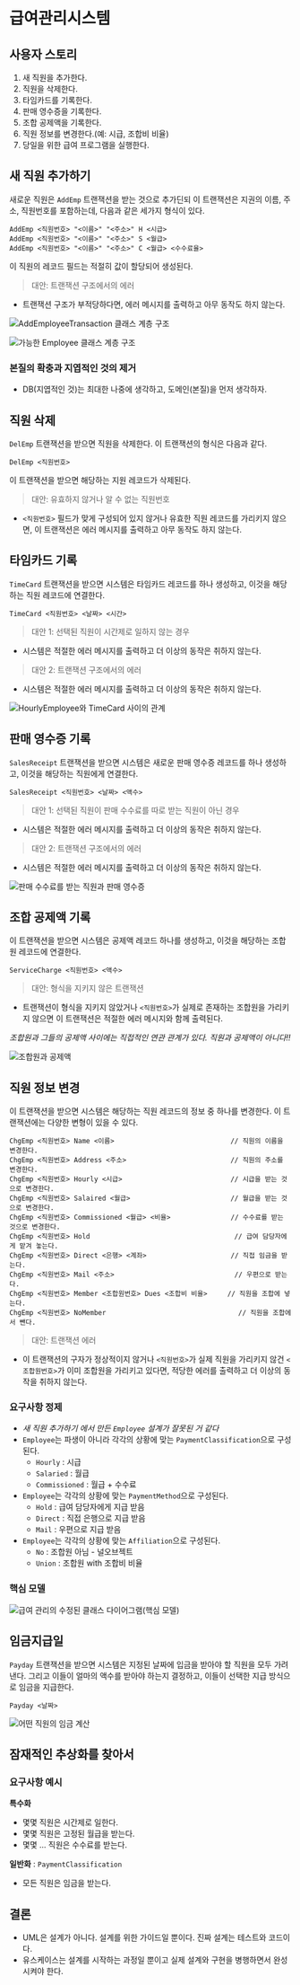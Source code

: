 # 급여관리시스템

## 사용자 스토리

1. 새 직원을 추가한다.
2. 직원을 삭제한다.
3. 타임카드를 기록한다.
4. 판매 영수증을 기록한다.
5. 조합 공제액을 기록한다.
6. 직원 정보를 변경한다.(예: 시급, 조합비 비율)
7. 당일을 위한 급여 프로그램을 실행한다.

## 새 직원 추가하기

새로운 직원은 `AddEmp` 트랜잭션을 받는 것으로 추가딘되 이 트랜잭션은 지권의 이름, 주소, 직원번호를 포함하는데, 다음과 같은 세가지 형식이 있다.

```
AddEmp <직원번호> "<이름>" "<주소>" H <시급>
AddEmp <직원번호> "<이름>" "<주소>" S <월급>
AddEmp <직원번호> "<이름>" "<주소>" C <월급> <수수료율>
```

이 직원의 레코드 필드는 적절히 값이 할당되어 생성된다.

> 대안: 트랜잭션 구조에서의 에러

* 트랜잭션 구조가 부적당하다면, 에러 메시지를 출력하고 아무 동작도 하지 않는다.

![AddEmployeeTransaction 클래스 계층 구조](https://dooray.com/plantuml/img/IqmgBYbAJ2vHICv9B2vMS4n9SSqjoCclJ4qDAKhCAmRAPERdALHpAG21RbvYRYg4bGfLv9a2uIUcf1Ib5XU3ETf0ZeOcLoqN3iDiQdHrGHPvv9SMvLHYKK58etD-RcvcSJ5GA3M53Et1YJc9HPdOjG80)

![가능한 Employee 클래스 계층 구조](https://dooray.com/plantuml/img/IqmgBYbAJ2vHICv9B2vMSCqjoCclJ4tbWZ4KR6fqTHKyyakBSYfnI3hdv-Pc5XTdvkUbfk1G4foOarYKYIGD0000)

### 본질의 확충과 지엽적인 것의 제거

* DB(지엽적인 것)는 최대한 나중에 생각하고, 도메인(본질)을 먼저 생각하자.

## 직원 삭제

`DelEmp` 트랜잭션을 받으면 직원을 삭제한다. 이 트랜잭션의 형식은 다음과 같다.

```
DelEmp <직원번호>
```

이 트랜잭션을 받으면 해당하는 지원 레코드가 삭제된다.

> 대안: 유효하지 않거나 알 수 없는 직원번호

* `<직원번호>` 필드가 맞게 구성되어 있지 않거나 유효한 직원 레코드를 가리키지 않으면, 이 트랜잭션은 에러 메시지를 출력하고 아무 동작도 하지 않는다.

## 타임카드 기록

`TimeCard` 트랜잭션을 받으면 시스템은 타임카드 레코드를 하나 생성하고, 이것을 해당하는 직원 레코드에 연결한다.

```
TimeCard <직원번호> <날짜> <시간>
```

> 대안 1: 선택된 직원이 시간제로 일하지 않는 경우

* 시스템은 적절한 에러 메시지를 출력하고 더 이상의 동작은 취하지 않는다.

> 대안 2: 트랜잭션 구조에서의 에러

* 시스템은 적절한 에러 메시지를 출력하고 더 이상의 동작은 취하지 않는다.

![HourlyEmployee와 TimeCard 사이의 관계](https://dooray.com/plantuml/img/yyWlBSgfTCqjoCclJ4rLqDArKr0oqDFJKb88oSnDTKuiIk420000)

## 판매 영수증 기록

`SalesReceipt` 트랜잭션을 받으면 시스템은 새로운 판매 영수증 레코드를 하나 생성하고, 이것을 해당하는 직원에게 연결한다.

```
SalesReceipt <직원번호> <날짜> <액수>
```

> 대안 1: 선택된 직원이 판매 수수료를 따로 받는 직원이 아닌 경우

* 시스템은 적절한 에러 메시지를 출력하고 더 이상의 동작은 취하지 않는다.

> 대안 2: 트랜잭션 구조에서의 에러

* 시스템은 적절한 에러 메시지를 출력하고 더 이상의 동작은 취하지 않는다.

![판매 수수료를 받는 직원과 판매 영수증](https://dooray.com/plantuml/img/SyxFpSqiBixCpqjDSSqjoCclJ4rLqDArKr0oqDFJKb88Jin9BGvAJKxDB2ZX0W00)

## 조합 공제액 기록

이 트랜잭션을 받으면 시스템은 공제액 레코드 하나를 생성하고, 이것을 해당하는 조합원 레코드에 연결한다.

```
ServiceCharge <직원번호> <액수>
```

> 대안: 형식을 지키지 않은 트랜잭션

* 트랜잭션이 형식을 지키지 않았거나 `<직원번호>`가 실제로 존재하는 조합원을 가리키지 않으면 이 트랜잭션은 적절한 에러 메시지와 함께 출력된다.

*조합원과 그들의 공제액 사이에는 직접적인 연관 관계가 있다. 직원과 공제액이 아니다!!*

![조합원과 공제액](https://dooray.com/plantuml/img/2ytBpC_pJSrDIYrIqDArKr0oqDFJKb88JYqgoqnETSv8B4fFvG80)

## 직원 정보 변경

이 트랜잭션을 받으면 시스템은 해당하는 직원 레코드의 정보 중 하나를 변경한다. 이 트랜잭션에는 다양한 변형이 있을 수 있다.

```
ChgEmp <직원번호> Name <이름>                             // 직원의 이름을 변경한다.
ChgEmp <직원번호> Address <주소>                          // 직원의 주소를 변경한다.
ChgEmp <직원번호> Hourly <시급>                           // 시급을 받는 것으로 변경한다.
ChgEmp <직원번호> Salaired <월급>                         // 월급을 받는 것으로 변경한다.
ChgEmp <직원번호> Commissioned <월급> <비율>               // 수수료를 받는 것으로 변경한다.
ChgEmp <직원번호> Hold                                    // 급여 담당자에게 맡겨 놓는다.
ChgEmp <직원번호> Direct <은행> <계좌>                     // 직접 임금을 받는다.
ChgEmp <직원번호> Mail <주소>                              // 우편으로 받는다.
ChgEmp <직원번호> Member <조합원번호> Dues <조합비 비율>     // 직원을 조합에 넣는다.
ChgEmp <직원번호> NoMember                                 // 직원을 조합에서 뺀다.
```

> 대안: 트랜잭션 에러

* 이 트랜잭션의 구자가 정상적이지 않거나 `<직원번호>`가 실제 직원을 가리키지 않건 `<조합원번호>`가 이미 조합원을 가리키고 있다면, 적당한 에러를 출력하고 더 이상의 동작을 취하지 않는다.

### 요구사항 정제

* *새 직원 추가하기 에서 만든 `Employee` 설계가 잘못된 거 같다*
* `Employee`는 파생이 아니라 각각의 상황에 맞는 `PaymentClassification`으로 구성된다.
    * `Hourly` : 시급
    * `Salaried` : 월급 
    * `Commissioned` : 월급 + 수수료
* `Employee`는 각각의 상황에 맞는 `PaymentMethod`으로 구성된다.
    * `Hold` : 급여 담당자에게 지급 받음
    * `Direct` : 직접 은행으로 지급 받음
    * `Mail` : 우편으로 지급 받음
* `Employee`는 각각의 상황에 맞는 `Affiliation`으로 구성된다.
    * `No` : 조합원 아님 - 널오브젝트
    * `Union` : 조합원 with 조합비 비율

### 핵심 모델

![급여 관리의 수정된 클래스 다이어그램(핵심 모델)](https://dooray.com/plantuml/img/dPBTJiCm38NlynJHBYjruW7G95IGk1b20nx0IrngaIPJuavKY7SdNTUirGf3orL-lcFds2RBw4jGA9-XhT7o6hboMYW38SX7PtH_8QdU6Uo0C4lUaqV55rZv9MHS-HRiHxy3fLnZMNmVmwo1p3-3WDOUGqZIXyYx5b5CwTiyEpt1Dh07nRAN7CcYEr192fYSJTORRzhfayHFHgj_4GuVgmxA3J36lys6oV9y9HStosMsaAzKOm5-gECB6F24-fh4eTEsgI25gskAcBFNXLD9V_0oJV57yB6xQ0V31XNIZiNGXjYJs9JvubEQnxko94FZbZovqTruFixHDnltb-d1gcwm6wGprSGA-ZqfB2hmxtZoaaLYdFy7)

## 임금지급일

`Payday` 트랜잭션을 받으면 시스템은 지정된 날짜에 입금을 받아야 할 직원을 모두 가려낸다. 그리고 이들이 얼마의 액수를 받아야 하는지 결정하고, 이들이 선택한 지급 방식으로 임금을 지급한다.

```
Payday <날짜>
```

![어떤 직원의 임금 계산](https://dooray.com/plantuml/img/2qYiJ4ci32bAp2jEJ2x9pCzJqBLJSCqjoCclJ4rLi58e0CjpWUJA4ajIuL9SS3L0zG69bRcfUINEEOd5nPbfcSc9O8Ei598JSv9BSu3Q0f2DmAeQOPwDhYuE9Icfn9g1S9DlQab6VWh48nXEW4XYjHegXMabL2808zn0ck6XWwGFBWO0)

## 잠재적인 추상화를 찾아서

### 요구사항 예시

**특수화**

* 몇몇 직원은 시간제로 일한다.
* 몇몇 직원은 고정된 월급을 받는다.
* 몇몇 ... 직원은 수수료를 받는다.

**일반화** : `PaymentClassification`

* 모든 직원은 임금을 받는다.

## 결론

* UML은 설계가 아니다. 설계를 위한 가이드일 뿐이다. 진짜 설계는 테스트와 코드이다.
* 유스케이스는 설계를 시작하는 과정일 뿐이고 실제 설계와 구현을 병행하면서 완성시켜야 한다. 
